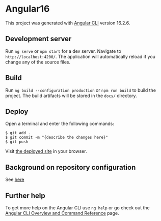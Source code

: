 # Angular16

This project was generated with [Angular CLI](https://github.com/angular/angular-cli) version 16.2.6.

## Development server

Run `ng serve` or `npm start` for a dev server. Navigate to `http://localhost:4200/`. The application will automatically reload if you change any of the source files.

## Build

Run `ng build --configuration production` or `npm run build` to build the project. The build artifacts will be stored in the `docs/` directory.

## Deploy

Open a terminal and enter the following commands:

```terminal
$ git add .
$ git commit -m "{describe the changes here}"
$ git push
```

Visit [the deployed site](https://rodnolan.github.io) in your browser.

## Background on repository configuration

See [here](https://medium.com/swlh/how-to-deploy-an-angular-app-to-github-pages-without-using-any-libraries-step-by-step-guide-cfe96fb0c879)

## Further help

To get more help on the Angular CLI use `ng help` or go check out the [Angular CLI Overview and Command Reference](https://angular.io/cli) page.
